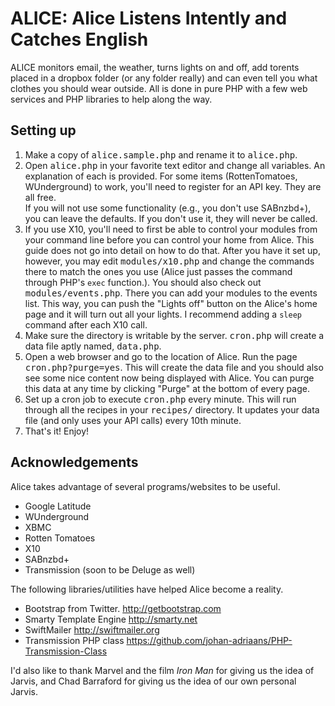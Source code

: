 ALICE: Alice Listens Intently and Catches English
=================================================

ALICE monitors email, the weather, turns lights on and off, add torents placed in a dropbox folder (or any folder really) and can even tell you what clothes you should wear outside. All is done in pure PHP with a few web services and PHP libraries to help along the way. 

Setting up
----------

1.	Make a copy of <tt>alice.sample.php</tt> and rename it to <tt>alice.php</tt>.
2.	Open <tt>alice.php</tt> in your favorite text editor and change all variables. An explanation of each is provided. For some items (RottenTomatoes, WUnderground) to work, you'll need to register for an API key. They are all free.<br />
	If you will not use some functionality (e.g., you don't use SABnzbd+), you can leave the defaults. If you don't use it, they will never be called.
3.	If you use X10, you'll need to first be able to control your modules from your command line before you can control your home from Alice. This guide does not go into detail on how to do that. After you have it set up, however, you may edit <tt>modules/x10.php</tt> and change the commands there to match the ones you use (Alice just passes the command through PHP's <code>exec</code> function.). You should also check out <tt>modules/events.php</tt>. There you can add your modules to the events list. This way, you can push the "Lights off" button on the Alice's home page and it will turn out all your lights. I recommend adding a <code>sleep</code> command after each X10 call. 
4.	Make sure the directory is writable by the server. <tt>cron.php</tt> will create a data file aptly named, <tt>data.php</tt>.
5.	Open a web browser and go to the location of Alice. Run the page <tt>cron.php?purge=yes</tt>. This will create the data file and you should also see some nice content now being displayed with Alice. You can purge this data at any time by clicking "Purge" at the bottom of every page. 
6.	Set up a cron job to execute <tt>cron.php</tt> every minute. This will run through all the recipes in your <tt>recipes/</tt> directory. It updates your data file (and only uses your API calls) every 10th minute. 
7.	That's it! Enjoy!

Acknowledgements
----------------

Alice takes advantage of several programs/websites to be useful. 
*	Google Latitude
*	WUnderground
*	XBMC
*	Rotten Tomatoes
*	X10
*	SABnzbd+
*	Transmission (soon to be Deluge as well)

The following libraries/utilities have helped Alice become a reality.
*	Bootstrap from Twitter. <http://getbootstrap.com>
*	Smarty Template Engine <http://smarty.net>
*	SwiftMailer <http://swiftmailer.org>
*	Transmission PHP class <https://github.com/johan-adriaans/PHP-Transmission-Class>

I'd also like to thank Marvel and the film <em>Iron Man</em> for giving us the idea of Jarvis, and Chad Barraford for giving us the idea of our own personal Jarvis. 
